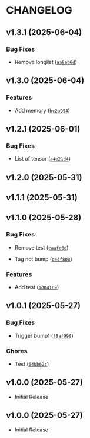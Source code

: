 # CHANGELOG

<!-- version list -->

## v1.3.1 (2025-06-04)

### Bug Fixes

- Remove longlist
  ([`aa8ab6d`](https://github.com/TaiDuc1001/syk4y/commit/aa8ab6d5978104b24ccece9bc26c4f29985df655))


## v1.3.0 (2025-06-04)

### Features

- Add memory
  ([`bc2a994`](https://github.com/TaiDuc1001/syk4y/commit/bc2a9941cae4db2a8dfec964848d9a82f3b92cc5))


## v1.2.1 (2025-06-01)

### Bug Fixes

- List of tensor
  ([`a4e21d4`](https://github.com/TaiDuc1001/syk4y/commit/a4e21d49afcff425669a73a7f611cd8b84a867e7))


## v1.2.0 (2025-05-31)


## v1.1.1 (2025-05-31)


## v1.1.0 (2025-05-28)

### Bug Fixes

- Remove test
  ([`caafc6d`](https://github.com/TaiDuc1001/syk4y/commit/caafc6d4b42643a0c8ad2041827b76ee2befd49c))

- Tag not bump
  ([`ce4f808`](https://github.com/TaiDuc1001/syk4y/commit/ce4f808cb2408f1335a0271bf382ec9bfdb15da7))

### Features

- Add test
  ([`ad04169`](https://github.com/TaiDuc1001/syk4y/commit/ad04169f86cacb35d82e9d0cc7539bbad90db814))


## v1.0.1 (2025-05-27)

### Bug Fixes

- Trigger bump1
  ([`f8af998`](https://github.com/TaiDuc1001/syk4y/commit/f8af998dc53e0312c9bfaae8e2159b9335d81a10))

### Chores

- Test
  ([`64bb62c`](https://github.com/TaiDuc1001/syk4y/commit/64bb62cb20dcb7dbf9653a8dd8d4f3a9b7b79a3a))


## v1.0.0 (2025-05-27)

- Initial Release

## v1.0.0 (2025-05-27)

- Initial Release
